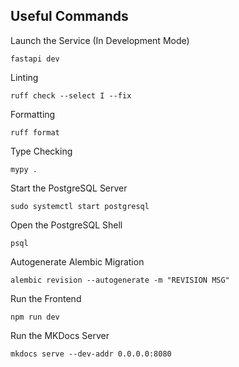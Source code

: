 ## Useful Commands

Launch the Service (In Development Mode)
```
fastapi dev
```

Linting
```
ruff check --select I --fix
```

Formatting
```
ruff format
```

Type Checking
```
mypy .
```

Start the PostgreSQL Server
```
sudo systemctl start postgresql
```

Open the PostgreSQL Shell
```
psql
```

Autogenerate Alembic Migration
```
alembic revision --autogenerate -m "REVISION MSG"
```

Run the Frontend
```
npm run dev
```

Run the MKDocs Server
```
mkdocs serve --dev-addr 0.0.0.0:8080
```